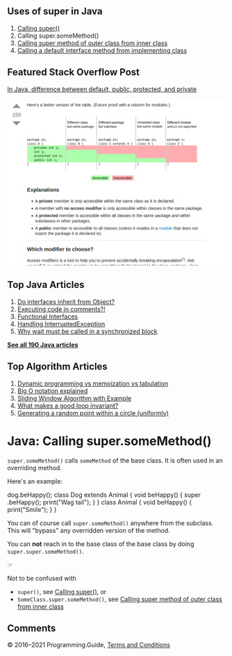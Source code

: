 



## Uses of super in Java

1.  [Calling super()](super-call.html)
2.  Calling super.someMethod()
3.  [Calling super method of outer class from inner class](calling-super-method-of-outer-class-from-inner-class.html)
4.  [Calling a default interface method from implementing class](calling-default-interface-method-implementation-from-implementing-class.html)

## Featured Stack Overflow Post

[In Java, difference between default, public, protected, and private](https://stackoverflow.com/a/33627846/276052)

[<img src="../images/so-featured-33627846.png" alt="StackOverflow screenshot thumbnail" class="screenshot" />](https://stackoverflow.com/a/33627846/276052)



## Top Java Articles

1.  [Do interfaces inherit from Object?](do-interfaces-inherit-from-object.html)
2.  [Executing code in comments?!](executing-code-in-comments.html)
3.  [Functional Interfaces](functional-interfaces.html)
4.  [Handling InterruptedException](handling-interrupted-exceptions.html)
5.  [Why wait must be called in a synchronized block](why-wait-must-be-in-synchronized.html)

[**See all 190 Java articles**](index.html)

## Top Algorithm Articles

1.  [Dynamic programming vs memoization vs tabulation](../dynamic-programming-vs-memoization-vs-tabulation.html)
2.  [Big O notation explained](../big-o-notation-explained.html)
3.  [Sliding Window Algorithm with Example](../sliding-window-example.html)
4.  [What makes a good loop invariant?](../what-makes-a-good-loop-invariant.html)
5.  [Generating a random point within a circle (uniformly)](../random-point-within-circle.html)

# Java: Calling super.someMethod()

`super.someMethod()` calls `someMethod` of the base class. It is often used in an overriding method.

Here's an example:

dog.beHappy(); class Dog extends Animal { void beHappy() { super .beHappy(); print("Wag tail"); } } class Animal { void beHappy() { print("Smile"); } }

You can of course call `super.someMethod()` anywhere from the subclass. This will "bypass" any overridden version of the method.

You can **not** reach in to the base class of the base class by doing `super.super.someMethod()`.

☞

Not to be confused with

- `super()`, see [Calling super()](super-call.html), or
- `SomeClass.super.someMethod()`, see [Calling super method of outer class from inner class](calling-super-method-of-outer-class-from-inner-class.html)

## Comments



© 2016–2021 Programming.Guide, [Terms and Conditions](../terms-and-conditions.html)
